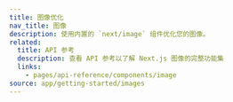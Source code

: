 ```yaml
---
title: 图像优化
nav_title: 图像
description: 使用内置的 `next/image` 组件优化您的图像。
related:
  title: API 参考
  description: 查看 API 参考以了解 Next.js 图像的完整功能集
  links:
    - pages/api-reference/components/image
source: app/getting-started/images
---
```


